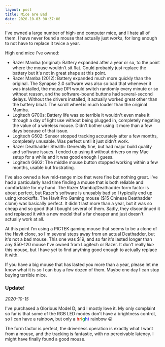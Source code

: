 ```yaml
---
layout: post
title: Mice are Bad
date: 2020-10-03 00:37:00
---
```


I've owned a large number of high-end computer mice, and I hate all of them. I have never found a mouse that actually just _works_, for long enough to not have to replace it twice a year.

High end mice I've owned:

- Razer Mamba (original): Battery expanded after a year or so, to the point where the mouse wouldn't sit flat. Could probably just replace the battery but it's not in great shape at this point.
- Razer Mamba (2012): Battery expanded much more quickly than the original. The Synapse 2.0 software was also so bad that whenever it was installed, the mouse DPI would switch randomly every minute or so without reason, and the software-bound buttons had several-second delays. Without the drivers installed, it actually worked great other than the battery bloat. The scroll wheel is much louder than the original Mamba.
- Logitech G700s: Battery life was so terrible it wouldn't even make it through a day of light use without being plugged in, completely negating the value of a wireless mouse. Didn't bother using it more than a few days because of that issue.
- Logitech G502: Sensor stopped tracking accurately after a few months, completely unusable. Was perfect until it just didn't work.
- Razer Deathadder Stealth: Generally fine, but had major build quality and software issues. I ended up using it without drivers on my Mac setup for a while and it was good enough I guess.
- Logitech G602: The middle mouse button stopped working within a few months, usable but frustrating.

I've also owned a few mid-range mice that were fine but nothing great. I've had a particularly hard time finding a mouse that is both reliable and comfortable for my hand. The Razer Mamba/Deathadder form factor is about perfect, but Razer's software is unusably bad so I typically end up using knockoffs. The Havit Pro Gaming mouse ($15 Chinese Deathadder clone) was basically perfect. It didn't last more than a year, but it was so cheap and so good that I bought several of them. Sadly, they discontinued it and replaced it with a new model that's far cheaper and just doesn't actually work at all.

At this point I'm using a PICTEK gaming mouse that seems to be a clone of the Havit clone, so I'm several steps away from an actual Deathadder, but it's not a bad mouse. This one was $19, and so far it's lasted longer than any $50-120 mouse I've owned from Logitech or Razer. It don't really _like_ this mouse, but I have yet to find anything good enough to actually replace it with.

If you have a big mouse that has lasted you more than a year, please let me know what it is so I can buy a few dozen of them. Maybe one day I can stop buying terrible mice.

### Update!

*2020-10-15*

I've purchased a Glorious Model D, and I mostly love it. My only complaint so far is that some of the RGB LED modes don't have a brightness control, so I can have a rainbow, but only a <b class="uppercase"><span style="color: #dc2626">b</span><span style="color: #ea580c">r</span><span style="color: #ca8a04">i</span><span style="color: #16a34a">g</span><span style="color: #2563eb">h</span><span style="color: #7c3aed">t</span></b> rainbow 🙃

The form factor is perfect, the driverless operation is exactly what I want from a mouse, and the tracking is fantastic, with no perceivable latency. I might have finally found a good mouse.
